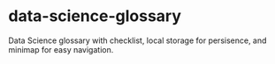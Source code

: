 # data-science-glossary
Data Science glossary with checklist, local storage for persisence, and minimap for easy navigation.
